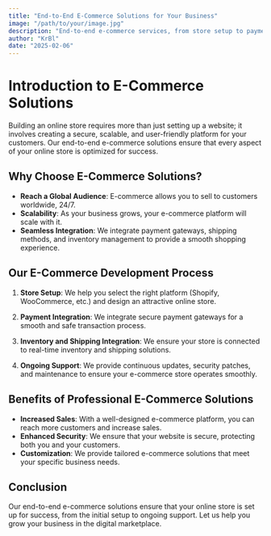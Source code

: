 ```yaml
---
title: "End-to-End E-Commerce Solutions for Your Business"
image: "/path/to/your/image.jpg"
description: "End-to-end e-commerce services, from store setup to payment integration, ensuring security and scalability."
author: "KrBl"
date: "2025-02-06"
---
```


# Introduction to E-Commerce Solutions

Building an online store requires more than just setting up a website; it involves creating a secure, scalable, and user-friendly platform for your customers. Our end-to-end e-commerce solutions ensure that every aspect of your online store is optimized for success.

## Why Choose E-Commerce Solutions?

- **Reach a Global Audience**: E-commerce allows you to sell to customers worldwide, 24/7.
- **Scalability**: As your business grows, your e-commerce platform will scale with it.
- **Seamless Integration**: We integrate payment gateways, shipping methods, and inventory management to provide a smooth shopping experience.

## Our E-Commerce Development Process

1. **Store Setup**: We help you select the right platform (Shopify, WooCommerce, etc.) and design an attractive online store.
   
2. **Payment Integration**: We integrate secure payment gateways for a smooth and safe transaction process.

3. **Inventory and Shipping Integration**: We ensure your store is connected to real-time inventory and shipping solutions.

4. **Ongoing Support**: We provide continuous updates, security patches, and maintenance to ensure your e-commerce store operates smoothly.

## Benefits of Professional E-Commerce Solutions

- **Increased Sales**: With a well-designed e-commerce platform, you can reach more customers and increase sales.
- **Enhanced Security**: We ensure that your website is secure, protecting both you and your customers.
- **Customization**: We provide tailored e-commerce solutions that meet your specific business needs.

## Conclusion

Our end-to-end e-commerce solutions ensure that your online store is set up for success, from the initial setup to ongoing support. Let us help you grow your business in the digital marketplace.

